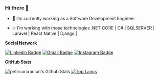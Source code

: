 ### Hi there 👋


- 🔭 I’m currently working as a Software Development Engineer

- :fire: I'm working with those technologies .NET CORE | C# | SQLSERVER | Laravel | React Native | Django |

**Social Network**
<p align="center">

[![Linkedin Badge](https://img.shields.io/badge/-CrăciunPetrișor-blue?style=flat-square&logo=Linkedin&logoColor=white&link=https://www.linkedin.com/in/crăciun-petrișor/)](https://www.linkedin.com/in/crăciun-petrișor/) [![Gmail Badge](https://img.shields.io/badge/-Gmail-c14438?style=flat-square&logo=Gmail&logoColor=white&link=mailto:petrisor.craciun34@gmail.com)](mailto:petrisor.craciun34@gmail.com) [![Instagram Badge](https://img.shields.io/badge/-@petrisorcraciun-purple?style=flat&logo=instagram&logoColor=white&link=https://instagram.com/petrisorcraciun/)](https://instagram.com/petrisorcraciun) 
  

</p>

**GitHub Stats**

<img align="left" alt="petrisorcraciun's Github Stats" src="https://github-readme-stats.vercel.app/api?username=petrisorcraciun&show_icons=true&hide_border=true" />

[![Top Langs](https://github-readme-stats.vercel.app/api/top-langs/?username=petrisorcraciun&show_icons=true&hide_border=true)](https://github.com/petrisorcraciun)






<!--
**petrisorcraciun/petrisorcraciun** is a ✨ _special_ ✨ repository because its `README.md` (this file) appears on your GitHub profile.

Here are some ideas to get you started:

- 🔭 I’m currently working on ...
- 🌱 I’m currently learning ...
- 👯 I’m looking to collaborate on ...
- 🤔 I’m looking for help with ...
- 💬 Ask me about ...
- 📫 How to reach me: ...
- 😄 Pronouns: ...
- ⚡ Fun fact: ...
-->
